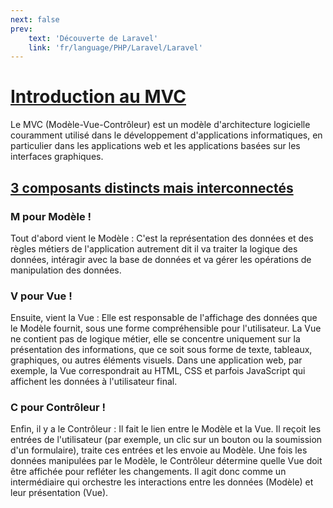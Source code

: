 ```yaml
---
next: false
prev: 
    text: 'Découverte de Laravel'
    link: 'fr/language/PHP/Laravel/Laravel'
---
```


# <u>Introduction au MVC</u>
Le MVC (Modèle-Vue-Contrôleur) est un modèle d'architecture logicielle couramment utilisé dans le développement d'applications informatiques, en particulier dans les applications web et les applications basées sur les interfaces graphiques.

## <u>3 composants distincts mais interconnectés</u>

### M pour Modèle !
Tout d'abord vient le Modèle : C'est la représentation des données et des règles métiers de l'application autrement dit il va traiter la logique des données, intéragir avec la base de données et va gérer les opérations de manipulation des données.

### V pour Vue !
Ensuite, vient la Vue : Elle est responsable de l'affichage des données que le Modèle fournit, sous une forme compréhensible pour l'utilisateur. La Vue ne contient pas de logique métier, elle se concentre uniquement sur la présentation des informations, que ce soit sous forme de texte, tableaux, graphiques, ou autres éléments visuels. Dans une application web, par exemple, la Vue correspondrait au HTML, CSS et parfois JavaScript qui affichent les données à l'utilisateur final.

### C pour Contrôleur !
Enfin, il y a le Contrôleur : Il fait le lien entre le Modèle et la Vue. Il reçoit les entrées de l'utilisateur (par exemple, un clic sur un bouton ou la soumission d'un formulaire), traite ces entrées et les envoie au Modèle. Une fois les données manipulées par le Modèle, le Contrôleur détermine quelle Vue doit être affichée pour refléter les changements. Il agit donc comme un intermédiaire qui orchestre les interactions entre les données (Modèle) et leur présentation (Vue).